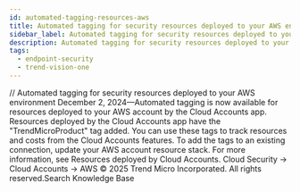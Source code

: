 ```yaml
---
id: automated-tagging-resources-aws
title: Automated tagging for security resources deployed to your AWS environment
sidebar_label: Automated tagging for security resources deployed to your AWS environment
description: Automated tagging for security resources deployed to your AWS environment
tags:
  - endpoint-security
  - trend-vision-one
---
```


/*<![CDATA[*/ $('#title').html($('meta[name=map-description]').attr('content')); /*]]>*/ Automated tagging for security resources deployed to your AWS environment December 2, 2024—Automated tagging is now available for resources deployed to your AWS account by the Cloud Accounts app. Resources deployed by the Cloud Accounts app have the "TrendMicroProduct" tag added. You can use these tags to track resources and costs from the Cloud Accounts features. To add the tags to an existing connection, update your AWS account resource stack. For more information, see Resources deployed by Cloud Accounts. Cloud Security → Cloud Accounts → AWS © 2025 Trend Micro Incorporated. All rights reserved.Search Knowledge Base